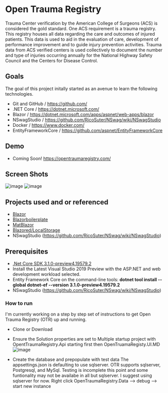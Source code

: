 # Open Trauma Registry
  Trauma Center verification by the American College of Surgeons (ACS) is considered the gold standard. One ACS requirement is a trauma registry. This registry houses all data regarding the care and outcomes of injured patients. This data is used to aid in the evaluation of care, development of performance improvement and to guide injury prevention activities. Trauma data from ACS verified centers is used collectively to document the number and type of injuries occurring annually for the National Highway Safety Council and the Centers for Disease Control. 
  
## Goals
The goal of this project initally started as an avenue to learn the following technologies. 
- Git and GitHub / https://github.com/
- .NET Core / https://dotnet.microsoft.com/
- Blazor / https://dotnet.microsoft.com/apps/aspnet/web-apps/blazor
- NSwagStudio / https://github.com/RicoSuter/NSwag/wiki/NSwagStudio
- Docker / https://www.docker.com/
- EntityFrameworkCore / https://github.com/aspnet/EntityFrameworkCore

## Demo 
- Coming Soon! https://opentraumaregistry.com/

## Screen Shots
![image](https://user-images.githubusercontent.com/5183421/71624887-d7a04780-2bb2-11ea-9716-6f1661ccd7b1.png)
![image](https://user-images.githubusercontent.com/5183421/71624963-39f94800-2bb3-11ea-8114-49411fd54159.png)

## Projects used and or referenced
- [Blazor](https://blazor.net)
- [Blazorboilerplate](https://github.com/enkodellc/blazorboilerplate)
- [MatBlazor](https://github.com/SamProf/MatBlazor)
- [Blazored/LocalStorage](https://github.com/Blazored/LocalStorage)
- NSwagStudio (https://github.com/RicoSuter/NSwag/wiki/NSwagStudio)

## Prerequisites
- [.Net Core SDK 3.1.0-preview4.19579.2](https://dotnet.microsoft.com/download/dotnet-core/3.1)
- Install the Latest Visual Studio 2019 Preview with the ASP.NET and web development workload selected.
- Entity Framework Core on the command-line tools: **dotnet tool install --global dotnet-ef --version 3.1.0-preview4.19579.2**
- NSwagStudio (https://github.com/RicoSuter/NSwag/wiki/NSwagStudio)

### How to run
 I'm currently working on a step by step set of instructions to get Open Trauma Registry (OTR) up and running.
 - Clone or Download
 - Ensure the Solution properties are set to Multiple startup project with OpentTraumaRegistry.Api starting first then OpenTruamaRegisty.UI.MD
 ![image](https://user-images.githubusercontent.com/5183421/71628673-0aecd180-2bc7-11ea-90ef-fdaec734ed12.png)

- Create the database and prepopulate with test data 
  The appsettings.json is defaulting to use sqlserver. OTR supports sqlserver, Postgresql, and MySql. Testing is incomplete this point and some funtionality may not be availabe in all but sqlserver.  I suggest using sqlserver for now.
Right click OpenTraumaRegistry.Data --> debug  --> start new instance
 
